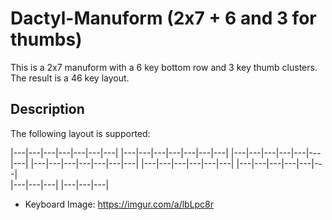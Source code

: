 
# Dactyl-Manuform (2x7 + 6 and 3 for thumbs)

This is a 2x7 manuform with a 6 key bottom row and 3 key thumb clusters.
The result is a 46 key layout.


## Description
The following layout is supported:

|---|---|---|---|---|---|---|				|---|---|---|---|---|---|---|
|---|---|---|---|---|---|---|				|---|---|---|---|---|---|---|
|---|---|---|---|---|---|                       |---|---|---|---|---|---|          
    |---|---|---|                                           |---|---|---|

* Keyboard Image: https://imgur.com/a/lbLpc8r